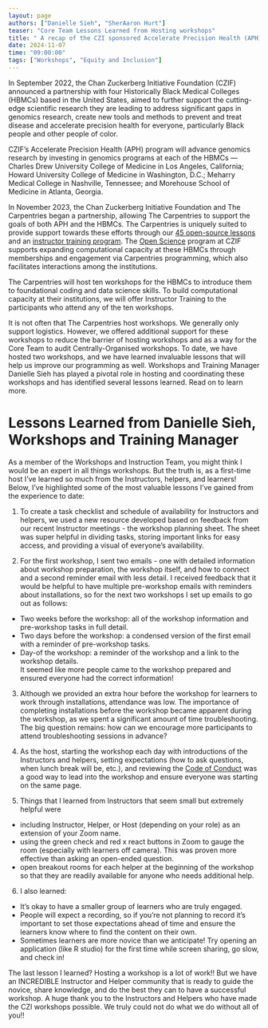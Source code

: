 ```yaml
---
layout: page
authors: ["Danielle Sieh", "SherAaron Hurt"]
teaser: "Core Team Lessons Learned from Hosting workshops"
title: " A recap of the CZI sponsored Accelerate Precision Health (APH) Carpentries Workshops  "
date: 2024-11-07
time: "09:00:00"
tags: ["Workshops", "Equity and Inclusion"]
---
```


In September 2022,  the Chan Zuckerberg Initiative Foundation (CZIF) announced a partnership with four Historically Black Medical Colleges (HBMCs) based in the United States, aimed to further support  the cutting-edge scientific research they are leading to address significant gaps in genomics research, create new tools and methods to prevent and treat disease and accelerate precision health for everyone, particularly Black people and other people of color.

CZIF’s Accelerate Precision Health (APH) program will advance genomics research by investing in genomics programs at each of the HBMCs — Charles Drew University College of Medicine in Los Angeles, California; Howard University College of Medicine in Washington, D.C.; Meharry Medical College in Nashville, Tennessee; and Morehouse School of Medicine in Atlanta, Georgia. 

In November 2023,  the Chan Zuckerberg Initiative Foundation and The Carpentries began a partnership, allowing The Carpentries to support the goals of both APH and the HBMCs. The Carpentries is uniquely suited to provide support towards these efforts through our  [45 open-source lessons ](https://carpentries.org/workshops-curricula/)and an [instructor training program](https://carpentries.github.io/instructor-training/). The [Open Science](https://chanzuckerberg.com/science/programs-resources/open-science/) program at CZIF  supports expanding computational capacity at these HBMCs through memberships and engagement via Carpentries programming, which also facilitates interactions among the institutions.

The Carpentries will host ten workshops for the HBMCs to introduce them to foundational coding and data science skills.  To build computational capacity at their institutions, we will offer Instructor Training to the participants who attend any of the ten workshops. 

It is not often that The Carpentries host workshops. We generally only support logistics. However, we offered additional support for these workshops to reduce the barrier of hosting workshops and as a way for the Core Team to audit Centrally-Organised workshops. To date, we have hosted two workshops, and we have learned invaluable lessons that will help us improve our programming as well. Workshops and Training Manager Danielle Sieh has played a pivotal role in hosting and coordinating these workshops and has identified several lessons learned. Read on to learn more.

# Lessons Learned from Danielle Sieh, Workshops and Training Manager


As a member of the Workshops and Instruction Team, you might think I would be an expert in all things workshops. But the truth is, as a first-time host I’ve learned so much from the Instructors, helpers, and learners! Below, I’ve highlighted some of the most valuable lessons I’ve gained from the experience to date:

1. To create a task checklist and schedule of availability for Instructors and helpers, we used a new resource developed based on feedback from our recent Instructor meetings - the workshop planning sheet. The sheet was super helpful in dividing tasks, storing important links for easy access, and providing a visual of everyone’s availability. 

2. For the first workshop, I sent two emails - one with detailed information about workshop preparation, the workshop itself, and how to connect and a second reminder email with less detail. I received feedback that it would be helpful to have multiple pre-workshop emails with reminders about installations, so for the next two workshops I set up emails to go out as follows:
 * Two weeks before the workshop: all of the workshop information and pre-workshop tasks in full detail.
 * Two days before the workshop: a condensed version of the first email with a reminder of pre-workshop tasks.
 * Day-of the workshop: a reminder of the workshop and a link to the workshop details.  
It seemed like more people came to the workshop prepared and ensured everyone had the correct information!

3. Although we provided an extra hour before the workshop for learners to work through installations, attendance was low. The importance of completing installations before the workshop became apparent during the workshop, as we spent a significant amount of time troubleshooting. The big question remains: how can we encourage more participants to attend troubleshooting sessions in advance?

4. As the host, starting the workshop each day with introductions of the Instructors and helpers, setting expectations (how to ask questions, when lunch break will be, etc.), and reviewing the [Code of Conduct](https://docs.carpentries.org/topic_folders/policies/code-of-conduct.html#code-of-conduct-summary-view) was a good way to lead into the workshop and ensure everyone was starting on the same page. 

5. Things that I learned from Instructors that seem small but extremely helpful were
 - including Instructor, Helper, or Host (depending on your role) as an extension of your Zoom name.
 - using the green check and red x react buttons in Zoom to gauge the room (especially with learners off camera). This was proven more effective than asking an open-ended question.
 - open breakout rooms for each helper at the beginning of the workshop so that they are readily available for anyone who needs additional help.
 
6. I also learned:
- It’s okay to have a smaller group of learners who are truly engaged.
- People will expect a recording, so if you’re not planning to record it’s important to set those expectations ahead of time and ensure the learners know where to find the content on their own.
- Sometimes learners are more novice than we anticipate! Try opening an application (like R studio) for the first time while screen sharing, go slow, and check in!

The last lesson I learned? Hosting a workshop is a lot of work!! But we have an INCREDIBLE Instructor and Helper community that is ready to guide the novice, share knowledge, and do the best they can to have a successful workshop. A huge thank you to the Instructors and Helpers who have made the CZI workshops possible. We truly could not do what we do without all of you!!
